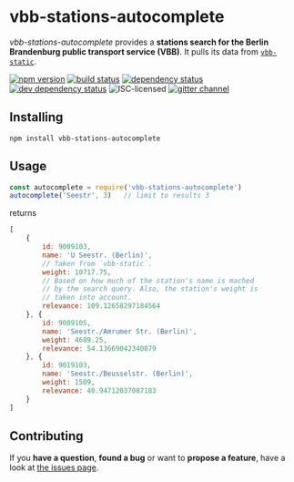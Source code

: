# vbb-stations-autocomplete

*vbb-stations-autocomplete* provides a **stations search for the Berlin Brandenburg public transport service (VBB)**. It pulls its data from [`vbb-static`](https://github.com/derhuerst/vbb-static).

[![npm version](https://img.shields.io/npm/v/vbb-stations-autocomplete.svg)](https://www.npmjs.com/package/vbb-stations-autocomplete)
[![build status](https://img.shields.io/travis/derhuerst/vbb-stations-autocomplete.svg)](https://travis-ci.org/derhuerst/vbb-stations-autocomplete)
[![dependency status](https://img.shields.io/david/derhuerst/vbb-stations-autocomplete.svg)](https://david-dm.org/derhuerst/vbb-stations-autocomplete)
[![dev dependency status](https://img.shields.io/david/dev/derhuerst/vbb-stations-autocomplete.svg)](https://david-dm.org/derhuerst/vbb-stations-autocomplete#info=devDependencies)
![ISC-licensed](https://img.shields.io/github/license/derhuerst/vbb-stations-autocomplete.svg)
[![gitter channel](https://badges.gitter.im/derhuerst/vbb-rest.svg)](https://gitter.im/derhuerst/vbb-rest)



## Installing

```shell
npm install vbb-stations-autocomplete
```



## Usage

```javascript
const autocomplete = require('vbb-stations-autocomplete')
autocomplete('Seestr', 3)   // limit to results 3
```

returns

```javascript
[
	{
		id: 9009103,
		name: 'U Seestr. (Berlin)',
		// Taken from `vbb-static`.
		weight: 10717.75,
		// Based on how much of the station's name is mached
		// by the search query. Also, the station's weight is
		// taken into account.
		relevance: 109.12658297184564
	}, {
		id: 9009105,
		name: 'Seestr./Amrumer Str. (Berlin)',
		weight: 4689.25,
		relevance: 54.13669042340879
	}, {
		id: 9019103,
		name: 'Seestr./Beusselstr. (Berlin)',
		weight: 1509,
		relevance: 40.94712037087183
	}
]
```



## Contributing

If you **have a question**, **found a bug** or want to **propose a feature**, have a look at [the issues page](https://github.com/derhuerst/vbb-stations-autocomplete/issues).
